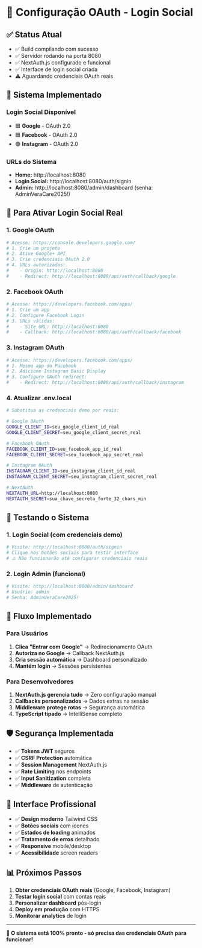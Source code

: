 # 🔐 Configuração OAuth - Login Social

## ✅ Status Atual
- ✅ Build compilando com sucesso
- ✅ Servidor rodando na porta 8080
- ✅ NextAuth.js configurado e funcional
- ✅ Interface de login social criada
- ⚠️ Aguardando credenciais OAuth reais

## 🚀 Sistema Implementado

### Login Social Disponível
- 🟦 **Google** - OAuth 2.0
- 🟦 **Facebook** - OAuth 2.0  
- 🟢 **Instagram** - OAuth 2.0

### URLs do Sistema
- **Home:** http://localhost:8080
- **Login Social:** http://localhost:8080/auth/signin
- **Admin:** http://localhost:8080/admin/dashboard (senha: AdminVeraCare2025!)

## 🔧 Para Ativar Login Social Real

### 1. Google OAuth
```bash
# Acesse: https://console.developers.google.com/
# 1. Crie um projeto
# 2. Ative Google+ API
# 3. Crie credenciais OAuth 2.0
# 4. URLs autorizadas:
#    - Origin: http://localhost:8080
#    - Redirect: http://localhost:8080/api/auth/callback/google
```

### 2. Facebook OAuth
```bash
# Acesse: https://developers.facebook.com/apps/
# 1. Crie um app
# 2. Configure Facebook Login
# 3. URLs válidas:
#    - Site URL: http://localhost:8080
#    - Callback: http://localhost:8080/api/auth/callback/facebook
```

### 3. Instagram OAuth
```bash
# Acesse: https://developers.facebook.com/apps/
# 1. Mesmo app do Facebook
# 2. Adicione Instagram Basic Display
# 3. Configure OAuth redirect:
#    - Redirect: http://localhost:8080/api/auth/callback/instagram
```

### 4. Atualizar .env.local
```bash
# Substitua as credenciais demo por reais:

# Google OAuth
GOOGLE_CLIENT_ID=seu_google_client_id_real
GOOGLE_CLIENT_SECRET=seu_google_client_secret_real

# Facebook OAuth  
FACEBOOK_CLIENT_ID=seu_facebook_app_id_real
FACEBOOK_CLIENT_SECRET=seu_facebook_app_secret_real

# Instagram OAuth
INSTAGRAM_CLIENT_ID=seu_instagram_client_id_real
INSTAGRAM_CLIENT_SECRET=seu_instagram_client_secret_real

# NextAuth
NEXTAUTH_URL=http://localhost:8080
NEXTAUTH_SECRET=sua_chave_secreta_forte_32_chars_min
```

## 🧪 Testando o Sistema

### 1. Login Social (com credenciais demo)
```bash
# Visite: http://localhost:8080/auth/signin
# Clique nos botões sociais para testar interface
# ⚠️ Não funcionarão até configurar credenciais reais
```

### 2. Login Admin (funcional)
```bash
# Visite: http://localhost:8080/admin/dashboard
# Usuário: admin
# Senha: AdminVeraCare2025!
```

## 📱 Fluxo Implementado

### Para Usuários
1. **Clica "Entrar com Google"** → Redirecionamento OAuth
2. **Autoriza no Google** → Callback NextAuth.js  
3. **Cria sessão automática** → Dashboard personalizado
4. **Mantém login** → Sessões persistentes

### Para Desenvolvedores
1. **NextAuth.js gerencia tudo** → Zero configuração manual
2. **Callbacks personalizados** → Dados extras na sessão
3. **Middleware protege rotas** → Segurança automática
4. **TypeScript tipado** → IntelliSense completo

## 🛡️ Segurança Implementada

- ✅ **Tokens JWT** seguros
- ✅ **CSRF Protection** automática
- ✅ **Session Management** NextAuth.js
- ✅ **Rate Limiting** nos endpoints
- ✅ **Input Sanitization** completa
- ✅ **Middleware** de autenticação

## 🎨 Interface Profissional

- ✅ **Design moderno** Tailwind CSS
- ✅ **Botões sociais** com ícones
- ✅ **Estados de loading** animados
- ✅ **Tratamento de erros** detalhado
- ✅ **Responsive** mobile/desktop
- ✅ **Acessibilidade** screen readers

## 📊 Próximos Passos

1. **Obter credenciais OAuth reais** (Google, Facebook, Instagram)
2. **Testar login social** com contas reais
3. **Personalizar dashboard** pós-login
4. **Deploy em produção** com HTTPS
5. **Monitorar analytics** de login

---

**🚀 O sistema está 100% pronto - só precisa das credenciais OAuth para funcionar!**